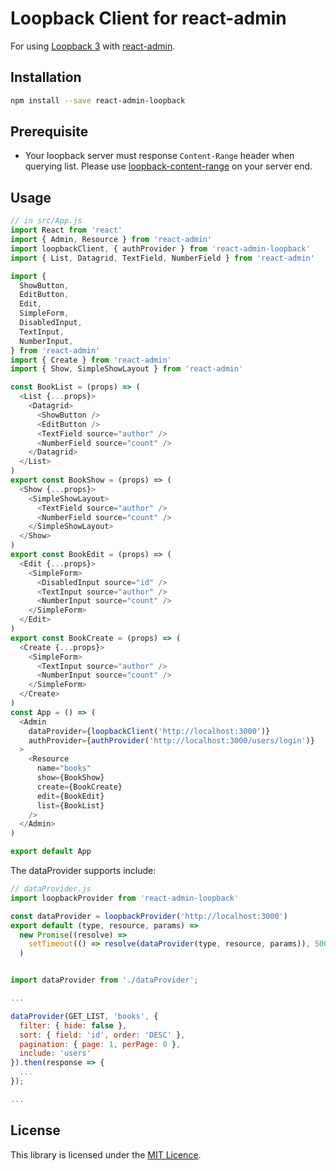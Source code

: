 # Loopback Client for react-admin

For using [Loopback 3](https://loopback.io/) with [react-admin](https://github.com/marmelab/react-admin).

## Installation

```bash
npm install --save react-admin-loopback
```

## Prerequisite

- Your loopback server must response `Content-Range` header when querying list. Please use [loopback-content-range](https://github.com/darthwesker/loopback-content-range) on your server end.

## Usage

```js
// in src/App.js
import React from 'react'
import { Admin, Resource } from 'react-admin'
import loopbackClient, { authProvider } from 'react-admin-loopback'
import { List, Datagrid, TextField, NumberField } from 'react-admin'

import {
  ShowButton,
  EditButton,
  Edit,
  SimpleForm,
  DisabledInput,
  TextInput,
  NumberInput,
} from 'react-admin'
import { Create } from 'react-admin'
import { Show, SimpleShowLayout } from 'react-admin'

const BookList = (props) => (
  <List {...props}>
    <Datagrid>
      <ShowButton />
      <EditButton />
      <TextField source="author" />
      <NumberField source="count" />
    </Datagrid>
  </List>
)
export const BookShow = (props) => (
  <Show {...props}>
    <SimpleShowLayout>
      <TextField source="author" />
      <NumberField source="count" />
    </SimpleShowLayout>
  </Show>
)
export const BookEdit = (props) => (
  <Edit {...props}>
    <SimpleForm>
      <DisabledInput source="id" />
      <TextInput source="author" />
      <NumberInput source="count" />
    </SimpleForm>
  </Edit>
)
export const BookCreate = (props) => (
  <Create {...props}>
    <SimpleForm>
      <TextInput source="author" />
      <NumberInput source="count" />
    </SimpleForm>
  </Create>
)
const App = () => (
  <Admin
    dataProvider={loopbackClient('http://localhost:3000')}
    authProvider={authProvider('http://localhost:3000/users/login')}
  >
    <Resource
      name="books"
      show={BookShow}
      create={BookCreate}
      edit={BookEdit}
      list={BookList}
    />
  </Admin>
)

export default App
```

The dataProvider supports include:

```js
// dataProvider.js
import loopbackProvider from 'react-admin-loopback'

const dataProvider = loopbackProvider('http://localhost:3000')
export default (type, resource, params) =>
  new Promise((resolve) =>
    setTimeout(() => resolve(dataProvider(type, resource, params)), 500)
  )
```

```js

import dataProvider from './dataProvider';

...

dataProvider(GET_LIST, 'books', {
  filter: { hide: false },
  sort: { field: 'id', order: 'DESC' },
  pagination: { page: 1, perPage: 0 },
  include: 'users'
}).then(response => {
  ...
});

...

```

## License

This library is licensed under the [MIT Licence](LICENSE).
